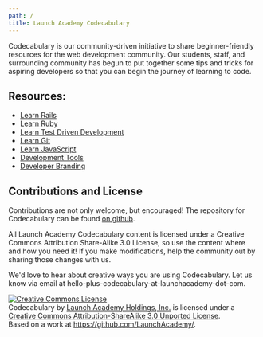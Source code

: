 ```yaml
---
path: /
title: Launch Academy Codecabulary
---
```


Codecabulary is our community-driven initiative to share beginner-friendly resources for the web development community. Our students, staff, and surrounding community has begun to put together some tips and tricks for aspiring developers so that you can begin the journey of learning to code.

## Resources:

* [Learn Rails](/learn-rails)
* [Learn Ruby](/learn-ruby)
* [Learn Test Driven Development](/learn-test-driven-development)
* [Learn Git](/learn-git)
* [Learn JavaScript](/learn-javascript)
* [Development Tools](/development-tools)
* [Developer Branding](/developer-branding)

## Contributions and License

Contributions are not only welcome, but encouraged! The repository for Codecabulary can be found [on github](https://github.com/LaunchAcademy/).

All Launch Academy Codecabulary content is licensed under a Creative Commons Attribution Share-Alike 3.0 License, so use the content where and how you need it! If you make modifications, help the community out by sharing those changes with us. 

We'd love to hear about creative ways you are using Codecabulary. Let us know via email at hello-plus-codecabulary-at-launchacademy-dot-com.

<a rel="license" href="http://creativecommons.org/licenses/by-sa/3.0/deed.en_US"><img alt="Creative Commons License" style="border-width:0" src="http://i.creativecommons.org/l/by-sa/3.0/88x31.png" /></a><br /><span xmlns:dct="http://purl.org/dc/terms/" property="dct:title">Codecabulary</span> by <a xmlns:cc="http://creativecommons.org/ns#" href="http://www.launchacademy.com/" property="cc:attributionName" rel="cc:attributionURL">Launch Academy Holdings, Inc.</a> is licensed under a <a rel="license" href="http://creativecommons.org/licenses/by-sa/3.0/deed.en_US">Creative Commons Attribution-ShareAlike 3.0 Unported License</a>.<br />Based on a work at <a xmlns:dct="http://purl.org/dc/terms/" href="https://github.com/LaunchAcademy/" rel="dct:source">https://github.com/LaunchAcademy/</a>.

